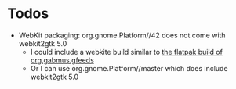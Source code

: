 # Todos

- WebKit packaging: org.gnome.Platform//42 does not come with webkit2gtk 5.0
  - I could include a webkite build similar to
    [the flatpak build of org.gabmus.gfeeds](https://github.com/flathub/org.gabmus.gfeeds/blob/2ac73b377018c2248198f8d6d9bbc35c0dca03c4/webkit.json)
  - Or I can use org.gnome.Platform//master which does include webkit2gtk 5.0
